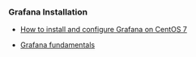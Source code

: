 ### Grafana Installation
* [How to install and configure Grafana on CentOS 7](https://www.fosslinux.com/8328/how-to-install-and-configure-grafana-on-centos-7.htm)

* [Grafana fundamentals](https://grafana.com/tutorials/grafana-fundamentals/?utm_source=grafana_gettingstarted#5)